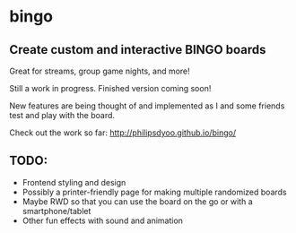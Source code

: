# bingo
## Create custom and interactive BINGO boards

Great for streams, group game nights, and more!

Still a work in progress. Finished version coming soon!

New features are being thought of and implemented as I and some friends test and play with the board.

Check out the work so far: http://philipsdyoo.github.io/bingo/

## TODO:
* Frontend styling and design
* Possibly a printer-friendly page for making multiple randomized boards
* Maybe RWD so that you can use the board on the go or with a smartphone/tablet
* Other fun effects with sound and animation